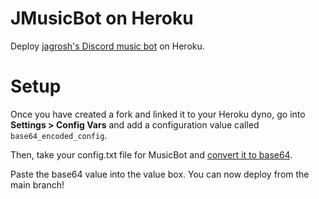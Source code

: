 # JMusicBot on Heroku
Deploy [jagrosh's Discord music bot](https://github.com/jagrosh/MusicBot/) on Heroku.

# Setup
Once you have created a fork and linked it to your Heroku dyno, go into **Settings > Config Vars** and add a configuration value called `base64_encoded_config`.

Then, take your config.txt file for MusicBot and [convert it to base64](https://base64.guru/converter/encode/file).

Paste the base64 value into the value box. You can now deploy from the main branch!
